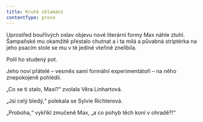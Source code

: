 ```yaml
---
title: Kruté zklamání
contentType: prose
---
```


Uprostřed bouřlivých oslav objevu nové literární formy Max náhle ztuhl. Šampaňské mu okamžitě přestalo chutnat a i ta milá a půvabná striptérka na jeho psacím stole se mu v té jediné vteřině znelíbila.

  

Polil ho studený pot.

Jeho noví přátelé – vesměs samí formální experimentátoři – na něho znepokojeně pohlédli.

„Co se ti stalo, Maxi?“ zvolala Věra Linhartová.

„Jsi celý bledý,“ polekala se Sylvie Richterová.

„Proboha,“ vykřikl zmučeně Max, „a co pohyb těch koní v ohradě?!“
